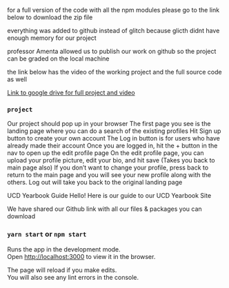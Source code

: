 for a full version of the code with all the npm modules please go to the link below
to download the zip file

everything was added to github instead of glitch because glicth didnt have enough memory for our project

professor Amenta allowed us to publish our work on github so the project can be graded on the local machine

the link below has the video of the working project and the full source code as well

[Link to google drive for full project and video](https://drive.google.com/drive/folders/1GPh0-80xG0R-Tq1hC4BrAC-iteVMPpRq?usp=sharing)

### `project`

Our project should pop up in your browser
The first page you see is the landing page where you can do a search of the existing profiles
Hit Sign up button to create your own account
The Log in button is for users who have already made their account
Once you are logged in, hit the + button in the nav to open up the edit profile page
On the edit profile page, you can upload your profile picture, edit your bio, and hit save (Takes you back to main page also)
If you don’t want to change your profile, press back to return to the main page and you will see your new profile along with the others.
Log out will take you back to the original landing page

UCD Yearbook Guide
Hello! Here is our guide to our UCD Yearbook Site

We have shared our Github link with all our files & packages you can download

### `yarn start` or `npm start`

Runs the app in the development mode.<br />
Open [http://localhost:3000](http://localhost:3000) to view it in the browser.

The page will reload if you make edits.<br />
You will also see any lint errors in the console.
